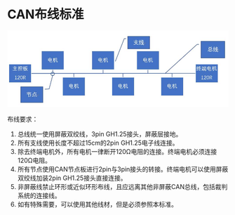 # CAN布线标准

![CAN布线标准](CAN布线标准.jpg)

布线要求：
1.	总线统一使用屏蔽双绞线，3pin GH1.25接头，屏蔽层接地。
2.	所有支线使用长度不超过15cm的2pin GH1.25电子线连接。
3.	除去终端电机外，所有电机一律断开120Ω电阻的连接。终端电机必须连接120Ω电阻。
4.	所有节点使用CAN节点板进行2pin与3pin接头的转接。终端电机可以使用屏蔽双绞线加装2pin GH1.25接头直接连接。
5.	非屏蔽线禁止环形或近似环形布线，且应远离其他非屏蔽CAN总线，包括裁判系统的连接线。
6.	如有特殊需要，可以使用其他线材，但是必须参照本标准。